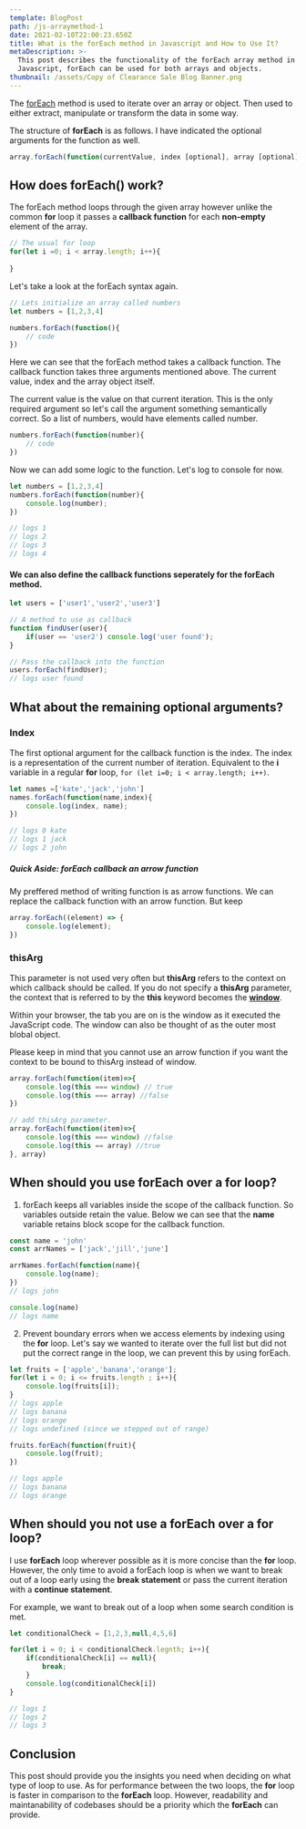 ```yaml
---
template: BlogPost
path: /js-arraymethod-1
date: 2021-02-10T22:00:23.650Z
title: What is the forEach method in Javascript and How to Use It?
metaDescription: >-
  This post describes the functionality of the forEach array method in
  Javascript, forEach can be used for both arrays and objects.
thumbnail: /assets/Copy of Clearance Sale Blog Banner.png
---
```

The [forEach](https://developer.mozilla.org/en-US/docs/Web/JavaScript/Reference/Global_Objects/Array/forEach) method is used to iterate over an array or object. Then used to either extract, manipulate or transform the data in some way.

The structure of **forEach** is as follows. I have indicated the optional arguments for the function as well.

```js
array.forEach(function(currentValue, index [optional], array [optional]), thisArg[optional])
```

## How does forEach() work?

The forEach method loops through the given array however unlike the common **for** loop it passes a **callback function** for each **non-empty** element of the array.

```js
// The usual for loop
for(let i =0; i < array.length; i++){
	
}
```

Let's take a look at the forEach syntax again.

```js
// Lets initialize an array called numbers
let numbers = [1,2,3,4]

numbers.forEach(function(){
	// code
})
```

Here we can see that the forEach method takes a callback function. The callback function takes three arguments mentioned above. The current value, index and the array object itself.

The current value is the value on that current iteration. This is the only required argument so let's call the argument something semantically correct. So a list of numbers, would have elements called number.

```js
numbers.forEach(function(number){
	// code
})
```

Now we can add some logic to the function. Let's log to console for now.

```js
let numbers = [1,2,3,4]
numbers.forEach(function(number){
	console.log(number);
})

// logs 1
// logs 2
// logs 3
// logs 4
```

#### We can also define the callback functions seperately for the forEach method.

```js
let users = ['user1','user2','user3']

// A method to use as callback
function findUser(user){
	if(user == 'user2') console.log('user found');
}

// Pass the callback into the function
users.forEach(findUser);
// logs user found
```

## What about the remaining optional arguments?

### Index

The first optional argument for the callback function is the index. The index is a representation of the current number of iteration. Equivalent to the **i** variable in a regular **for** loop, `for (let i=0; i < array.length; i++)`.

```js
let names =['kate','jack','john']
names.forEach(function(name,index){
	console.log(index, name);
})

// logs 0 kate
// logs 1 jack
// logs 2 john
```

##### Quick Aside: forEach callback an arrow function

My preffered method of writing function is as arrow functions. We can replace the callback function with an arrow function. But keep

```js
array.forEach((element) => {
	console.log(element);
})
```

### thisArg

This parameter is not used very often but **thisArg** refers to the context on which callback should be called. If you do not specify a **thisArg** parameter, the context that is referred to by the **this** keyword becomes the **[window](https://developer.mozilla.org/en-US/docs/Web/API/Window)**.

Within your browser, the tab you are on is the window as it executed the JavaScript code. The window can also be thought of as the outer most blobal object. 

Please keep in mind that you cannot use an arrow function if you want the context to be bound to thisArg instead of window. 

```js
array.forEach(function(item)=>{
	console.log(this === window) // true
	console.log(this === array) //false
})

// add thisArg parameter.
array.forEach(function(item)=>{
	console.log(this === window) //false
	console.log(this == array) //true
}, array)
```

## When should you use forEach over a for loop?

1. forEach keeps all variables inside the scope of the callback function. So variables outside retain the value. Below we can see that the **name** variable retains block scope for the callback function.

```js
const name = 'john'
const arrNames = ['jack','jill','june']

arrNames.forEach(function(name){
	console.log(name);
})
// logs john

console.log(name)
// logs name
```

2. Prevent boundary errors when we access elements by indexing using the **for** loop. Let's say we wanted to iterate over the full list but did not put the correct range in the loop, we can prevent this by using forEach.

```js
let fruits = ['apple','banana','orange'];
for(let i = 0; i <= fruits.length ; i++){
	console.log(fruits[i]);
}
// logs apple
// logs banana
// logs orange
// logs undefined (since we stepped out of range)

fruits.forEach(function(fruit){
	console.log(fruit);
})

// logs apple
// logs banana
// logs orange
```

## When should you not use a forEach over a for loop?

I  use **forEach** loop wherever possible as it is more concise than the **for** loop. However, the only time to avoid a forEach loop is when we want to break out of a loop early using the **break statement** or pass the current iteration with a **continue statement**.

For example, we want to break out of a loop when some search condition is met.

```js
let conditionalCheck = [1,2,3,null,4,5,6]

for(let i = 0; i < conditionalCheck.legnth; i++){
	if(conditionalCheck[i] == null){
		break;
	} 
	console.log(conditionalCheck[i])
}

// logs 1
// logs 2
// logs 3
```

## Conclusion

This post should provide you the insights you need when deciding on what type of loop to use. As for performance between the two loops, the **for** loop is faster in comparison to the **forEach** loop. However, readability and maintanability of codebases should be a priority which the **forEach** can provide.
